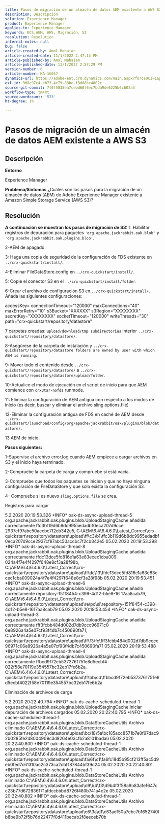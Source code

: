 ```yaml
---
title: Pasos de migración de un almacén de datos AEM existente a AWS S3
description: Descripción
solution: Experience Manager
product: Experience Manager
applies-to: Experience Manager
keywords: KCS,AEM, AWS, Migración, S3
resolution: Resolution
internal-notes: null
bug: false
article-created-by: Amol Mahajan
article-created-date: 11/1/2022 2:47:13 PM
article-published-by: Amol Mahajan
article-published-date: 11/1/2022 2:57:29 PM
version-number: 6
article-number: KA-16057
dynamics-url: https://adobe-ent.crm.dynamics.com/main.aspx?forceUCI=1&pagetype=entityrecord&etn=knowledgearticle&id=4fd5180d-f459-ed11-9561-6045bd006ce9
exl-id: 308c97c4-cb73-4c79-88be-f3d88be4802c
source-git-commit: 7f0f5035ea7cebd60f6ec7bda9de6225b6c602a4
workflow-type: tm+mt
source-wordcount: '573'
ht-degree: 1%

---
```


# Pasos de migración de un almacén de datos AEM existente a AWS S3

## Descripción


<b>Entorno</b>

Experience Manager


<b>Problema/Síntomas</b>
¿Cuáles son los pasos para la migración de un almacén de datos (AEM) de Adobe Experience Manager existente a Amazon Simple Storage Service (AWS S3)?


## Resolución

<b>A continuación se muestran los pasos de migración de S3:</b>
1: Habilitar registros de depuración para paquetes `'org.apache.jackrabbit.oak.blob'` y `'org.apache.jackrabbit.oak.plugins.blob'`.

2-AEM de apagado.

3: Haga una copia de seguridad de la configuración de FDS existente en `../crx-quickstart/install/`.

4-Eliminar FileDataStore.config en `../crx-quickstart/install/`.

5: Copie el conector S3 en el `../crx-quickstart/install/folder`.

6-Crear el archivo de configuración S3 en `../crx-quickstart/install/`. Añada las siguientes configuraciones:

accessKey= connectionTimeout=&quot;120000&quot; maxConnections=&quot;40&quot; maxErrorRetry=&quot;10&quot; s3Bucket=&quot;XXXXXX&quot; s3Region=&quot;XXXXXXXX&quot; secretKey=&quot;XXXXXXXX&quot; socketTimeout=&quot;120000&quot; writeThreads=&quot;30&quot; path=&quot;crx-quickstart/repository/datastore&quot;

7 carpetas creadas: `upload/download/tmp subdirectories` interior `../crx-quickstart/repository/datastore/`.

8-Asegúrese de la carpeta de instalación y `../crx-quickstart/repository/datastore folders are owned by user with which AEM is running`.

9: Mover todo el contenido desde `../crx-quickstart/repository/datastore/` a `../crx-quickstart/repository/datastore/upload/folder`.

10-Actualice el modo de ejecución en el script de inicio para que AEM comience con `crx3tar-nofds` runmode.

11: Eliminar la configuración de AEM antigua con respecto a los modos de inicio (es decir, buscar y eliminar el archivo sling.options.file)

12-Eliminar la configuración antigua de FDS en caché de AEM desde `../crx-quickstart/launchpad/config/org/apache/jackrabbit/oak/plugins/blob/datastore/`.

13 AEM de inicio.

<b>Pasos siguientes:</b>

1-Supervise el archivo error.log cuando AEM empiece a cargar archivos en S3 y el inicio haya terminado.

2-Compruebe la carpeta de carga y compruebe si está vacía.

3-Compruebe que todos los paquetes se inicien y que no haya ninguna configuración de FileDataStore y que solo exista la configuración S3.

4- Compruebe si es nuevo `sling.options.file` se crea.

Registros para cargar

5.2.2020 20:19:53.326 \*INFO\* oak-ds-async-upload-thread-5 org.apache.jackrabbit.oak.plugins.blob.UploadStagingCache añadida correctamente ffc3b119d6b8dc9955edadbf0eca207d9cce 2937cf97abc50accbc7f2cb342e5, C:\AEM\6.4\6.4.6.0\Latest_Correct\crx-quickstart\repository\datastore\upload\ff\c3\b1\ffc3b119d6b8dc9955edadbf0eca207d9cce2937cf97abc50accbc7f2cb342e5 05.02.2020 20:19:53.398 \*INFO\* oak-ds-async-upload-thread-8 org.apache.jackrabbit.oak.plugins.blob.UploadStagingCache añadida correctamente ffdc13dce5fd816e1a63e83ecec1cba009 024a4f7e4f4297f648e8cf3a28f98b, C:\AEM\6.4\6.4.6.0\Latest_Correct\crx-quickstart\repository\datastore\upload\ff\dc\13\ffdc13dce5fd816e1a63e83ecec1cba009024a4f7e4f4297f648e8cf3a28f98b 05.02.2020 20:19:53.451 \*INFO\* oak-ds-async-upload-thread-6 org.apache.jackrabbit.oak.plugins.blob.UploadStagingCache añadió correctamente repository-151f8454-c398-4d12-b5e8-16 17aa8cab79, C:\AEM\6.4\6.4.6.0\Latest_Correct\crx-quickstart\repository\datastore\upload\re\po\si\repository-151f8454-c398-4d12-b5e8-1617aa8cab79 05.02.2020 20:19:53.454 \*INFO\* oak-ds-async-upload-thread-3 org.apache.jackrabbit.oak.plugins.blob.UploadStagingCache añadida correctamente fff3fcbb484d002d7db9ccc96971c0 6e8926a4a5e07cf93f4db7c450690fa71, C:\AEM\6.4\6.4.6.0\Latest_Correct\crx-quickstart\repository\datastore\upload\ff\f3\fc\fff3fcbb484d002d7db9cccc96971c06e8926a4a5e07cf93f4db7c450690fa71 05.02.2020 20:19:53.488 \*INFO\* oak-ds-async-upload-thread-4 org.apache.jackrabbit.oak.plugins.blob.UploadStagingCache añadida correctamente ffbcd9f72eb5373761751e8d5ecbf4 022f58e70119e354557bc32eb17fe6b2a, C:\AEM\6.4\6.4.6.0\Latest_Correct\crx-quickstart\repository\datastore\upload\ff\bb\cd\ffbbcd9f72eb5373761751e8d5ecbf4022f58e70119e354557bc32eb17fe6b2a

Eliminación de archivos de carga

5.2.2020 20:22:40.794 \*INFO\* oak-ds-cache-scheduled-thread-1 org.apache.jackrabbit.oak.plugins.blob.UploadStagingCache Iniciar depuración de archivos cargados 05.02.2020 20:22:40.795 \*INFO\* oak-ds-cache-scheduled-thread-1 org.apache.jackrabbit.oak.plugins.blob.DataStoreCacheUtils Archivo eliminado C:\AEM\6.4\6.4.6.0\Latest_Correct\crx-quickstart\repository\datastore\upload\bc\18\5a\bc185acc8571b7e0f97dac92b0285fe248004909c3d8264e03cfb2a8101bada6 05.02.2020 20:22:40.800 \*INFO\* oak-ds-cache-scheduled-thread-1 org.apache.jackrabbit.oak.plugins.blob.DataStoreCacheUtils Archivo eliminado C:\AEM\6.4\6.4.6.0\Latest_Correct\crx-quickstart\repository\datastore\upload\fa\6f\c1\fa6fc18d5b95cf213ff5ac5d9eb0fed7c61310ac2c373ca2cbf187844bf39c24 05.02.2020 20:22:40.801 \*INFO\* oak-ds-cache-scheduled-thread-1 org.apache.jackrabbit.oak.plugins.blob.DataStoreCacheUtils Archivo eliminado C:\AEM\6.4\6.4.6.0\Latest_Correct\crx-quickstart\repository\datastore\upload\d9\b4\f3\d9b4f3f58a9b83a1e1647cc23b77d672836171afdccbbbd8726f480b741a4c2e 05.02.2020 20:22:40.802 \*INFO\* oak-ds-cache-scheduled-thread-1 org.apache.jackrabbit.oak.plugins.blob.DataStoreCacheUtils Archivo eliminado C:\AEM\6.4\6.4.6.0\Latest_Correct\crx-quickstart\repository\datastore\upload\c6\3a\df\c63adf50a7ebc7b1652740fb8be9b72f5b76d22477f0d411becab2f8eeceb70b

